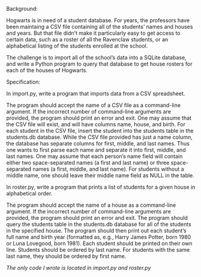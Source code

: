 Background:

Hogwarts is in need of a student database. For years, the professors have been maintaing a CSV file containing all of the students’ names and houses and years. But that file didn’t make it particularly easy to get access to certain data, such as a roster of all the Ravenclaw students, or an alphabetical listing of the students enrolled at the school.

The challenge is to import all of the school’s data into a SQLite database, and write a Python program to query that database to get house rosters for each of the houses of Hogwarts.

Specification:

In import.py, write a program that imports data from a CSV spreadsheet.

The program should accept the name of a CSV file as a command-line argument.
If the incorrect number of command-line arguments are provided, the program should print an error and exit.
One may assume that the CSV file will exist, and will have columns name, house, and birth.
For each student in the CSV file, insert the student into the students table in the students.db database.
While the CSV file provided has just a name column, the database has separate columns for first, middle, and last names. Thus one wants to first parse each name and separate it into first, middle, and last names. One may assume that each person’s name field will contain either two space-separated names (a first and last name) or three space-separated names (a first, middle, and last name). For students without a middle name, one should leave their middle name field as NULL in the table.

In roster.py, write a program that prints a list of students for a given house in alphabetical order.

The program should accept the name of a house as a command-line argument.
If the incorrect number of command-line arguments are provided, the program should print an error and exit.
The program should query the students table in the students.db database for all of the students in the specified house.
The program should then print out each student’s full name and birth year (formatted as, e.g., Harry James Potter, born 1980 or Luna Lovegood, born 1981).
Each student should be printed on their own line.
Students should be ordered by last name. For students with the same last name, they should be ordered by first name.

*The only code I wrote is located in import.py and roster.py*

